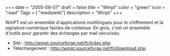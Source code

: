 +++
date = "2005-08-07"
draft = false
title = "Winpt"
color = "green"
icon = "road"
Tags = [ "mediawiki"]
description = "Winpt"
+++

WinPT est un ensemble d'applications multilingues pour le chiffrement et
la signature numérique faciles de contenus. En gros, c'est un ensemble
d'outils pour garantir des échanges par mail sécurisés.

-   Site : <http://winpt.sourceforge.net/fr/index.php>
-   Téléchargement : <http://winpt.sourceforge.net/fr/download.php>

